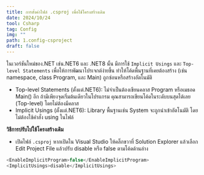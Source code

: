 ```yaml
---
title: การตั้งค่าไฟล์ .csproj เพื่อใช้โครงสร้างเดิม
date: 2024/10/24
tool: Csharp
tag: Config
img: ""
path: 1.config-csproject
draft: false
---
```


ในเวอร์ชันใหม่ของ.NET เช่น.NET6 และ .NET8 นั้น มีการใช้ `Implicit Usings` และ `Top-level Statements` เพื่อให้การพัฒนาโปรเจกต์ง่ายขึ้น ทำให้โค้ดพื้นฐานที่เคยต้องสร้าง (เช่น namespace, class Program, และ Main) ถูกซ่อนหรือสร้างอัตโนมัติ

- Top-level Statements (ตั้งแต่.NET6): ไม่จำเป็นต้องเขียนคลาส Program หรือเมธอด Main() อีก ถ้ามีเพียงจุดเริ่มต้นเดียวในโปรแกรม คุณสามารถเขียนโค้ดในระดับบนสุดได้เลย (Top-level) โดยไม่ต้องมีคลาส
- Implicit Usings (ตั้งแต่.NET6): Library พื้นฐานเช่น System จะถูกนำเข้าอัตโนมัติ โดยไม่ต้องใช้คำสั่ง using ในไฟล์

**วิธีการปรับไปใช้โครงสร้างเดิม**
- เปิดไฟล์ `.csproj` หากเปิดใน Visual Studio ให้คลิ๊กขวาที่ Solution Explorer แล้วเลือก Edit Project File แล้วปรับ disable หรือ false ตามโค้ดด้านล่าง
```csharp
<EnableImplicitProgram>false</EnableImplicitProgram>
<ImplicitUsings>disable</ImplicitUsings>
```

